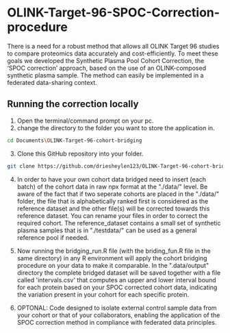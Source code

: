 # OLINK-Target-96-SPOC-Correction-procedure

There is a need for a  robust method that allows all OLINK Target 96 studies to compare proteomics data accurately and cost-efficiently. To meet these goals we developed the Synthetic Plasma Pool Cohort Correction, the ‘SPOC correction’ approach, based on the use of an OLINK-composed synthetic plasma sample. The method can easily be implemented in a federated data-sharing context.

## Running the correction locally

1. Open the terminal/command prompt on your pc.
2. change the directory to the folder you want to store the application in.
```bash
cd Documents\OLINK-Target-96-cohort-bridging
```
3. Clone this GitHub repository into your folder.
```bash
git clone https://github.com/driesheylen123/OLINK-Target-96-cohort-bridging.git
```
4. In order to have your own cohort data bridged need to insert (each batch) of the cohort data in raw npx format at the "./data/" level. Be aware of the fact that if two seperate cohorts are placed in the "./data/" folder, the file that is alphabetically ranked first is considered as the reference dataset and the other file(s) will be corrected towards this reference dataset. You can rename your files in order to correct the required cohort. The reference_dataset contains a small set of synthetic plasma samples that is  in "./testdata/" can be used as a general reference pool if needed.
   
5. Now running the bridging_run.R file (with the briding_fun.R file in the same directory) in any R environment will apply the cohort bridging procedure on your data to make it comparable. In the ".data/output" directory the complete bridged dataset will be saved together with a file called 'intervals.csv' that computes an upper and lower interval bound for each protein based on your SPOC corrected cohort data, indicating the variation present in your cohort for each specific protein.

6. OPTONAL: Code designed to isolate external control sample data from your cohort or that of your collaborators, enabling the application of the SPOC correction method in compliance with federated data principles.



